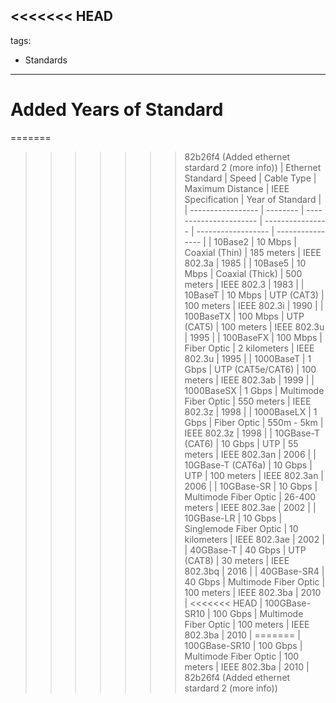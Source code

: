 <<<<<<< HEAD
---
tags:
  - Standards
---
# Added Years of Standard
=======
>>>>>>> 82b26f4 (Added ethernet stardard 2 (more info))
| Ethernet Standard | Speed    | Cable Type             | Maximum Distance | IEEE Specification | Year of Standard |
| ----------------- | -------- | ---------------------- | ---------------- | ------------------ | ---------------- |
| 10Base2           | 10 Mbps  | Coaxial (Thin)         | 185 meters       | IEEE 802.3a        | 1985             |
| 10Base5           | 10 Mbps  | Coaxial (Thick)        | 500 meters       | IEEE 802.3         | 1983             |
| 10BaseT           | 10 Mbps  | UTP (CAT3)             | 100 meters       | IEEE 802.3i        | 1990             |
| 100BaseTX         | 100 Mbps | UTP (CAT5)             | 100 meters       | IEEE 802.3u        | 1995             |
| 100BaseFX         | 100 Mbps | Fiber Optic            | 2 kilometers     | IEEE 802.3u        | 1995             |
| 1000BaseT         | 1 Gbps   | UTP (CAT5e/CAT6)       | 100 meters       | IEEE 802.3ab       | 1999             |
| 1000BaseSX        | 1 Gbps   | Multimode Fiber Optic  | 550 meters       | IEEE 802.3z        | 1998             |
| 1000BaseLX        | 1 Gbps   | Fiber Optic            | 550m - 5km       | IEEE 802.3z        | 1998             |
| 10GBase-T (CAT6)  | 10 Gbps  | UTP                    | 55 meters        | IEEE 802.3an       | 2006             |
| 10GBase-T (CAT6a) | 10 Gbps  | UTP                    | 100 meters       | IEEE 802.3an       | 2006             |
| 10GBase-SR        | 10 Gbps  | Multimode Fiber Optic  | 26-400 meters    | IEEE 802.3ae       | 2002             |
| 10GBase-LR        | 10 Gbps  | Singlemode Fiber Optic | 10 kilometers    | IEEE 802.3ae       | 2002             |
| 40GBase-T         | 40 Gbps  | UTP (CAT8)             | 30 meters        | IEEE 802.3bq       | 2016             |
| 40GBase-SR4       | 40 Gbps  | Multimode Fiber Optic  | 100 meters       | IEEE 802.3ba       | 2010             |
<<<<<<< HEAD
| 100GBase-SR10     | 100 Gbps | Multimode Fiber Optic  | 100 meters       | IEEE 802.3ba       | 2010             |
=======
| 100GBase-SR10     | 100 Gbps | Multimode Fiber Optic  | 100 meters       | IEEE 802.3ba       | 2010             |
>>>>>>> 82b26f4 (Added ethernet stardard 2 (more info))
